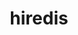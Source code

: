 ---
title: "hiredis"
layout: cache
categories: [package, develop-2024-08-04]
meta: {"versions": ["1.1.0"], "compilers": ["gcc@=10.2.1"], "oss": ["centos7"], "platforms": ["linux"], "targets": ["x86_64_v3"], "stacks": ["developer-tools-manylinux2014", "root"], "num_specs": 1, "num_specs_by_stack": {"root": 1, "developer-tools-manylinux2014": 1}}
spec_details: [{"hash": "kk2atd37wsgsghhpinbum7dfvrgjh6tb", "compiler": "gcc@=10.2.1", "versions": ["1.1.0"], "os": "centos7", "platform": "linux", "target": "x86_64_v3", "variants": ["build_system=cmake", "build_type=Release", "generator=make", "~ipo", "~ssl", "~test", "~test_async", "~test_ssl"], "stacks": ["root", "developer-tools-manylinux2014"], "size": "-", "tarball": "https://binaries.spack.io/releases/develop-2024-08-04/build_cache/linux-centos7-x86_64_v3/gcc-10.2.1/hiredis-1.1.0/linux-centos7-x86_64_v3-gcc-10.2.1-hiredis-1.1.0-kk2atd37wsgsghhpinbum7dfvrgjh6tb.spack"}]
---